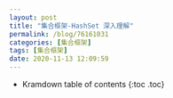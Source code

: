 ```yaml
---
layout: post
title: "集合框架-HashSet 深入理解"
permalink: /blog/76161031
categories: [集合框架]
tags: [集合框架]
date: 2020-11-13 12:09:59
---
```


* Kramdown table of contents
{:toc .toc}
